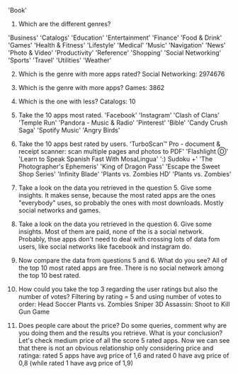 'Book'
1. Which are the different genres?

'Business'
'Catalogs'
'Education'
'Entertainment'
'Finance'
'Food & Drink'
'Games'
'Health & Fitness'
'Lifestyle'
'Medical'
'Music'
'Navigation'
'News'
'Photo & Video'
'Productivity'
'Reference'
'Shopping'
'Social Networking'
'Sports'
'Travel'
'Utilities'
'Weather'

2. Which is the genre with more apps rated?
Social Networking: 2974676

3. Which is the genre with more apps?
Games: 3862

4. Which is the one with less?
Catalogs: 10

5. Take the 10 apps most rated.
'Facebook'
'Instagram'
'Clash of Clans'
'Temple Run'
'Pandora - Music & Radio'
'Pinterest'
'Bible'
'Candy Crush Saga'
'Spotify Music'
'Angry Birds'

6. Take the 10 apps best rated by users.
'TurboScan™ Pro - document & receipt scanner: scan multiple pages and photos to PDF'
'Flashlight Ⓞ'
'Learn to Speak Spanish Fast With MosaLingua'
':) Sudoku +'
'The Photographer\'s Ephemeris'
'King of Dragon Pass'
'Escape the Sweet Shop Series'
'Infinity Blade'
'Plants vs. Zombies HD'
'Plants vs. Zombies'

7. Take a look on the data you retrieved in the question 5. Give some insights.
It makes sense, because the most rated apps are the ones "everybody" uses, so probably the ones with most downloads.
Mostly social networks and games.

8. Take a look on the data you retrieved in the question 6. Give some insights.
Most of them are paid, none of the is a social network. Probably, thse apps don't need to deal with crossing lots of data fom users, like social networks like facebook and instagram do.

9. Now compare the data from questions 5 and 6. What do you see?
All of the top 10 most rated apps are free. There is no social network among the top 10 best rated.

10. How could you take the top 3 regarding the user ratings but also the number of votes?
Filtering by rating = 5 and using number of votes to order:
Head Soccer
Plants vs. Zombies
Sniper 3D Assassin: Shoot to Kill Gun Game

11. Does people care about the price? Do some queries, comment why are you doing them and the results you retrieve. What is your conclusion?
Let's check medium price of all the score 5 rated apps.
Now we can see that there is not an obvious relationship only considering price and ratinga: rated 5 apps have avg price of 1,6 and rated 0 have avg price of 0,8 (while rated 1 have avg price of 1,9)
